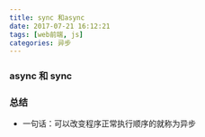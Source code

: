 ```yaml
---
title: sync 和async
date: 2017-07-21 16:12:21
tags: [web前端, js]
categories: 异步
---
```


### async 和 sync










### 总结
* 一句话：可以改变程序正常执行顺序的就称为异步